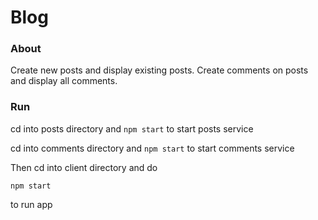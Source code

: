 # Blog

### About

Create new posts and display existing posts. 
Create comments on posts and display all comments.

### Run

cd into posts directory and  ```npm start``` to start posts service

cd into comments directory and  ```npm start``` to start comments service

Then cd into client directory and do

```npm start``` 

to run app
